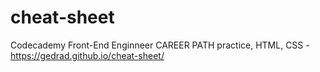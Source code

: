 # cheat-sheet
Codecademy Front-End Enginneer CAREER PATH practice, HTML, CSS - https://gedrad.github.io/cheat-sheet/
